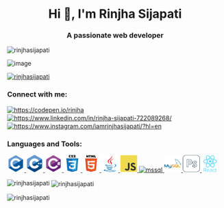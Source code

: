 <h1 align="center">Hi 👋, I'm Rinjha Sijapati</h1>
<h3 align="center">A passionate web developer</h3>

<p align="left"> <img src="https://komarev.com/ghpvc/?username=rinjhasijapati&label=Profile%20views&color=80cbf9&style=flat" alt="rinjhasijapati" /> </p>

<img src = "https://media1.giphy.com/media/v1.Y2lkPTc5MGI3NjExM2Y0NzI2YzMyNmUwN2VkNmU1ZjU4MjkzOTJkMzU2YzlmYjAyMjE3OSZjdD1n/L1R1tvI9svkIWwpVYr/giphy.gif" alt = "image" align = "centre" width = 300px, height = 400px >

<p align="left"> <a href="https://github.com/ryo-ma/github-profile-trophy"><img src="https://github-profile-trophy.vercel.app/?username=rinjhasijapati" alt="rinjhasijapati" /></a> </p>

<h3 align="left">Connect with me:</h3>
<p align="left">
<a href="https://codepen.io/https://codepen.io/rinjha" target="blank"><img align="center" src="https://raw.githubusercontent.com/rahuldkjain/github-profile-readme-generator/master/src/images/icons/Social/codepen.svg" alt="https://codepen.io/rinjha" height="30" width="40" /></a>
<a href="https://linkedin.com/in/https://www.linkedin.com/in/rinjha-sijapati-722089268/" target="blank"><img align="center" src="https://raw.githubusercontent.com/rahuldkjain/github-profile-readme-generator/master/src/images/icons/Social/linked-in-alt.svg" alt="https://www.linkedin.com/in/rinjha-sijapati-722089268/" height="30" width="40" /></a>
<a href="https://instagram.com/https://www.instagram.com/iamrinjhasijapati/?hl=en" target="blank"><img align="center" src="https://raw.githubusercontent.com/rahuldkjain/github-profile-readme-generator/master/src/images/icons/Social/instagram.svg" alt="https://www.instagram.com/iamrinjhasijapati/?hl=en" height="30" width="40" /></a>
</p>

<h3 align="left">Languages and Tools:</h3>
<p align="left"> <a href="https://www.cprogramming.com/" target="_blank" rel="noreferrer"> <img src="https://raw.githubusercontent.com/devicons/devicon/master/icons/c/c-original.svg" alt="c" width="40" height="40"/> </a> <a href="https://www.w3schools.com/cpp/" target="_blank" rel="noreferrer"> <img src="https://raw.githubusercontent.com/devicons/devicon/master/icons/cplusplus/cplusplus-original.svg" alt="cplusplus" width="40" height="40"/> </a> <a href="https://www.w3schools.com/cs/" target="_blank" rel="noreferrer"> <img src="https://raw.githubusercontent.com/devicons/devicon/master/icons/csharp/csharp-original.svg" alt="csharp" width="40" height="40"/> </a> <a href="https://www.w3schools.com/css/" target="_blank" rel="noreferrer"> <img src="https://raw.githubusercontent.com/devicons/devicon/master/icons/css3/css3-original-wordmark.svg" alt="css3" width="40" height="40"/> </a> <a href="https://www.w3.org/html/" target="_blank" rel="noreferrer"> <img src="https://raw.githubusercontent.com/devicons/devicon/master/icons/html5/html5-original-wordmark.svg" alt="html5" width="40" height="40"/> </a> <a href="https://www.java.com" target="_blank" rel="noreferrer"> <img src="https://raw.githubusercontent.com/devicons/devicon/master/icons/java/java-original.svg" alt="java" width="40" height="40"/> </a> <a href="https://developer.mozilla.org/en-US/docs/Web/JavaScript" target="_blank" rel="noreferrer"> <img src="https://raw.githubusercontent.com/devicons/devicon/master/icons/javascript/javascript-original.svg" alt="javascript" width="40" height="40"/> </a> <a href="https://www.microsoft.com/en-us/sql-server" target="_blank" rel="noreferrer"> <img src="https://www.svgrepo.com/show/303229/microsoft-sql-server-logo.svg" alt="mssql" width="40" height="40"/> </a> <a href="https://www.mysql.com/" target="_blank" rel="noreferrer"> <img src="https://raw.githubusercontent.com/devicons/devicon/master/icons/mysql/mysql-original-wordmark.svg" alt="mysql" width="40" height="40"/> </a> <a href="https://www.photoshop.com/en" target="_blank" rel="noreferrer"> <img src="https://raw.githubusercontent.com/devicons/devicon/master/icons/photoshop/photoshop-line.svg" alt="photoshop" width="40" height="40"/> </a> <a href="https://reactjs.org/" target="_blank" rel="noreferrer"> <img src="https://raw.githubusercontent.com/devicons/devicon/master/icons/react/react-original-wordmark.svg" alt="react" width="40" height="40"/> </a> </p>

<p><img align="left" src="https://github-readme-stats.vercel.app/api/top-langs?username=rinjhasijapati&show_icons=true&locale=en&layout=compact" alt="rinjhasijapati" /></p>

<p>&nbsp;<img align="center" src="https://github-readme-stats.vercel.app/api?username=rinjhasijapati&show_icons=true&locale=en" alt="rinjhasijapati" /></p>

<p><img align="center" src="https://github-readme-streak-stats.herokuapp.com/?user=rinjhasijapati&" alt="rinjhasijapati" /></p>

<!--
**rinjhasijapati/rinjhasijapati** is a ✨ _special_ ✨ repository because its `README.md` (this file) appears on your GitHub profile.

Here are some ideas to get you started:

- 🔭 I’m currently working on ...
- 🌱 I’m currently learning ...
- 👯 I’m looking to collaborate on ...
- 🤔 I’m looking for help with ...
- 💬 Ask me about ...
- 📫 How to reach me: ...
- 😄 Pronouns: ...
- ⚡ Fun fact: ...
-->
